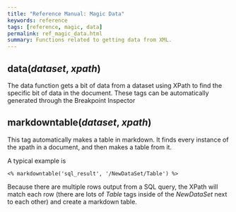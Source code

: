 ```yaml
---
title: "Reference Manual: Magic Data"
keywords: reference
tags: [reference, magic, data]
permalink: ref_magic_data.html
summary: Functions related to getting data from XML.
---
```



## data(*dataset*, *xpath*)

The data function gets a bit of data from a dataset using XPath to find the specific bit of data in the document. These tags can be automatically generated through the Breakpoint Inspector

## markdowntable(*dataset*, *xpath*)

This tag automatically makes a table in markdown. It finds every instance of the xpath in a document, and then makes a table from it.

A typical example is

```
<% markdowntable('sql_result', '/NewDataSet/Table') %>
```

Because there are multiple rows output from a SQL query, the XPath will match each row (there are lots of *Table* tags inside of the *NewDataSet* next to each other) and create a markdown table.
